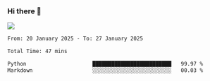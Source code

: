 ### Hi there 👋️

![](https://komarev.com/ghpvc/?username=Loner1024)

<!--START_SECTION:waka-->

```txt
From: 20 January 2025 - To: 27 January 2025

Total Time: 47 mins

Python                     █████████████████████████   99.97 %
Markdown                   ░░░░░░░░░░░░░░░░░░░░░░░░░   00.03 %
```

<!--END_SECTION:waka-->



